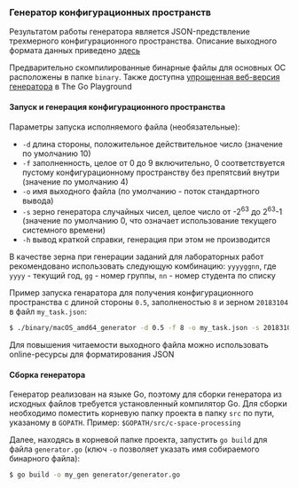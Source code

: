 ### Генератор конфигурационных пространств

Результатом работы генератора является JSON-предствление трехмерного конфигурационного пространства.
Описание выходного формата данных приведено  [здесь](formats.md)

Предварительно скомпилированные бинарные файлы для основных ОС расположены в папке `binary`.
Также доступна [упрощенная веб-версия генератора](https://play.golang.org/p/NCZUXwBTfXV) в The Go Playground


#### Запуск  и генерация конфигурационного пространства

Параметры запуска исполняемого файла (необязательные):

* `-d` длина стороны, положительное действительное число (значение по умолчанию 10)
* `-f` заполненность, целое от 0 до 9 включительно, 0 соответствуется пустому конфигурационному пространству без препятсвий внутри (значение по умолчанию 4)
* `-o` имя выходного файла (по умолчанию - поток стандартного вывода)
* `-s` зерно генератора случайных чисел, целое число от -2<sup>63</sup> до 2<sup>63</sup>-1 (значение по умолчанию 0, что означает использование текущего системного времени)
* `-h` вывод краткой справки, генерация при этом не производится

В качестве зерна при генерации заданий для лабораторных работ рекомендовано использовать следующую комбинацию: `yyyyggnn`, где `yyyy` - текущий год, `gg` - номер группы, `nn` - номер студента по списку


Пример запуска генаратора для получения конфигурационного пространства с длиной стороны `0.5`, заполненостью `8` и зерном `20183104` в файл `my_task.json`:

``` bash
$ ./binary/macOS_amd64_generator -d 0.5 -f 8 -o my_task.json -s 20183104
```

Для повышения читаемости выходного файла можно использовать online-ресурсы для форматирования JSON


#### Сборка генератора

Генератор реализован на языке Go, поэтому для сборки генератора из исходных файлов требуется установленный компилятор Go.
Для сборки необходимо поместить корневую папку проекта в папку `src` по пути, указаному в `GOPATH`.
Пример: `$GOPATH/src/c-space-processing `

Далее, находясь в корневой папке проекта, запустить `go build` для файла `generator.go` (ключ `-o` позволяет указать имя собираемого бинарного файла):

``` bash
$ go build -o my_gen generator/generator.go
```
